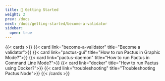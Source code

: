 ```yaml
---
title: 🏃 Getting Started
weight: 2
prev: /docs
next: /docs/getting-started/become-a-validator
sidebar:
  open: true
---
```


{{< cards >}}
  {{< card link="become-a-validator" title="Become a validator">}}
  {{< card link="pactus-gui" title="How to run Pactus in Graphic Mode?">}}
  {{< card link="pactus-daemon" title="How to run Pactus in Command Line Mode?">}}
  {{< card link="docker" title="How to run Pactus using Docker?">}}
  {{< card link="troubleshooting" title="Troubleshooting Pactus Node">}}
{{< /cards >}}
